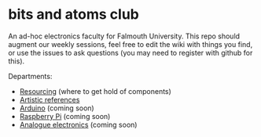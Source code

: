 # bits and atoms club

An ad-hoc electronics faculty for Falmouth University. This repo should augment our weekly sessions, feel free to edit the wiki with things you find, or use the issues to ask questions (you may need to register with github for this).

Departments:

* [Resourcing](https://github.com/fo-am/bits-and-atoms-club/wiki/Resourcing) (where to get hold of components)
* [Artistic references](https://github.com/fo-am/bits-and-atoms-club/wiki/Artistic-references)
* [Arduino](https://github.com/fo-am/bits-and-atoms-club/wiki/Arduino) (coming soon)
* [Raspberry Pi](https://github.com/fo-am/bits-and-atoms-club/wiki/Raspberry-Pi) (coming soon)
* [Analogue electronics](https://github.com/fo-am/bits-and-atoms-club/wiki/Analogue-electronics) (coming soon)
